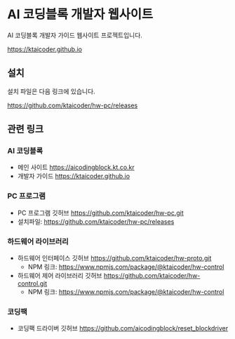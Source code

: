 # AI 코딩블록 개발자 웹사이트

AI 코딩블록 개발자 가이드 웹사이트 프로젝트입니다.

https://ktaicoder.github.io


## 설치

설치 파일은 다음 링크에 있습니다.

https://github.com/ktaicoder/hw-pc/releases

## 관련 링크

### AI 코딩블록

- 메인 사이트 https://aicodingblock.kt.co.kr
- 개발자 가이드 https://ktaicoder.github.io

### PC 프로그램

- PC 프로그램 깃허브 https://github.com/ktaicoder/hw-pc.git
- 설치파일: https://github.com/ktaicoder/hw-pc/releases

### 하드웨어 라이브러리

- 하드웨어 인터페이스 깃허브 https://github.com/ktaicoder/hw-proto.git
  - NPM 링크: https://www.npmjs.com/package/@ktaicoder/hw-control
- 하드웨어 제어 라이브러리 깃허브 https://github.com/ktaicoder/hw-control.git
  - NPM 링크: https://www.npmjs.com/package/@ktaicoder/hw-control

### 코딩팩

- 코딩팩 드라이버 깃허브 https://github.com/aicodingblock/reset_blockdriver
